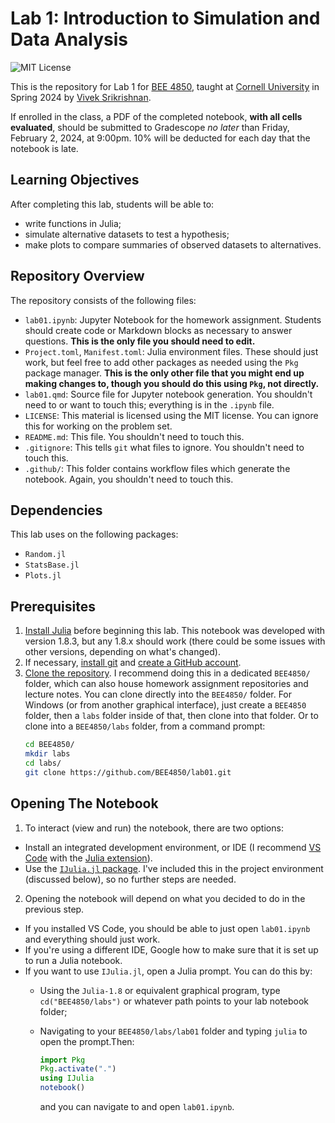 # Lab 1: Introduction to Simulation and Data Analysis

![MIT License](https://img.shields.io/github/license/BEE4850/lab01?style=for-the-badge)

This is the repository for Lab 1 for [BEE 4850](https://viveks.me/simulation-data-analysis), taught at [Cornell University](https://cornell.edu) in Spring 2024 by [Vivek Srikrishnan](https://viveks.me).

If enrolled in the class, a PDF of the completed notebook, **with all cells evaluated**, should be submitted to Gradescope *no later* than Friday, February 2, 2024, at 9:00pm. 10% will be deducted for each day that the notebook is late.

## Learning Objectives

After completing this lab, students will be able to:

- write functions in Julia;
- simulate alternative datasets to test a hypothesis;
- make plots to compare summaries of observed datasets to alternatives.


## Repository Overview

The repository consists of the following files:

- `lab01.ipynb`: Jupyter Notebook for the homework assignment. Students should create code or Markdown blocks as necessary to answer questions. **This is the only file you should need to edit.**
- `Project.toml`, `Manifest.toml`: Julia environment files. These should just work, but feel free to add other packages as needed using the `Pkg` package manager. **This is the only other file that you might end up making changes to, though you should do this using `Pkg`, not directly.**
- `lab01.qmd`: Source file for Jupyter notebook generation. You shouldn't need to or want to touch this; everything is in the `.ipynb` file.
- `LICENSE`: This material is licensed using the MIT license. You can ignore this for working on the problem set.
- `README.md`: This file. You shouldn't need to touch this.
- `.gitignore`: This tells `git` what files to ignore. You shouldn't need to touch this.
- `.github/`: This folder contains workflow files which generate the notebook. Again, you shouldn't need to touch this.

## Dependencies

This lab uses on the following packages:

- `Random.jl`
- `StatsBase.jl`
- `Plots.jl`

## Prerequisites

1. [Install Julia](https://julialang.org/downloads/) before beginning this lab. This notebook was developed with version 1.8.3, but any 1.8.x should work (there could be some issues with other versions, depending on what's changed).
2. If necessary, [install git](https://happygitwithr.com/install-git.html) and [create a GitHub account](https://github.com). 
3. [Clone the repository](https://docs.github.com/en/repositories/creating-and-managing-repositories/cloning-a-repository). I recommend doing this in a dedicated `BEE4850/` folder, which can also house homework assignment repositories and lecture notes. You can clone directly into the `BEE4850/` folder.   For Windows (or from another graphical interface), just create a `BEE4850` folder, then a `labs` folder inside of that, then clone into that folder. Or to clone into a `BEE4850/labs` folder, from a command prompt:
    ```bash
    cd BEE4850/
    mkdir labs
    cd labs/
    git clone https://github.com/BEE4850/lab01.git
    ```

## Opening The Notebook

1. To interact (view and run) the notebook, there are two options:
  - Install an integrated development environment, or IDE (I recommend [VS Code](https://code.visualstudio.com/) with the [Julia extension](https://marketplace.visualstudio.com/items?itemName=julialang.language-julia)). 
  - Use the [`IJulia.jl` package](https://github.com/JuliaLang/IJulia.jl). I've included this in the project environment (discussed below), so no further steps are needed.  
2. Opening the notebook will depend on what you decided to do in the previous step. 
  - If you installed VS Code, you should be able to just open `lab01.ipynb` and everything should just work. 
  - If you're using a different IDE, Google how to make sure that it is set up to run a Julia notebook.
  - If you want to use `IJulia.jl`, open a Julia prompt. You can do this by:
    - Using the `Julia-1.8` or equivalent graphical program, type `cd("BEE4850/labs")` or whatever path points to your lab notebook folder;
    - Navigating to your `BEE4850/labs/lab01` folder and typing `julia` to open the prompt.Then:
    
      ```julia
      import Pkg
      Pkg.activate(".")
      using IJulia
      notebook()
      ```
      and you can navigate to and open `lab01.ipynb`.

